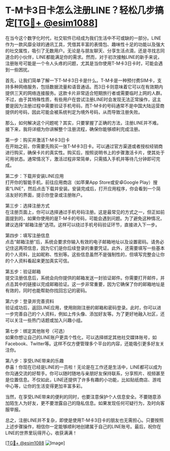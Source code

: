# T-M卡3日卡怎么注册LINE？轻松几步搞定[[TG💪+ @esim1088](https://t.me/s/esim1088)]

在当今这个数字化时代，社交软件已经成为我们生活中不可或缺的一部分。LINE作为一款风靡全球的通讯工具，凭借其丰富的表情包、趣味性十足的功能以及强大的社交属性，吸引了无数用户。无论是与朋友聊天、分享生活点滴，还是寻找志同道合的小伙伴，LINE都能满足你的需求。然而，对于初次接触LINE的新手来说，注册账号可能是一个令人头疼的问题，尤其是当你使用T-M卡3日卡时，可能会遇到一些困扰。

首先，让我们简单了解一下T-M卡3日卡是什么。T-M卡是一种预付费SIM卡，支持多种网络服务，包括数据流量和语音通话。而3日卡则意味着它可以在有效期内提供三天的网络连接服务。这款卡片非常适合短期旅行者或需要临时上网的人群。不过，由于其特殊性质，有些用户在尝试注册LINE时会发现无法正常操作，这主要是因为注册过程中需要验证手机号码，而T-M卡的号码通常不是中国大陆运营商提供的号码，因此可能会被系统判定为境外号码，从而导致注册失败。

那么，如何解决这个问题呢？其实，只要掌握了正确的方法，注册LINE并不难。接下来，我将详细为你讲解整个注册流程，确保你能够顺利完成注册。

第一步：购买并激活T-M卡3日卡  
在开始之前，你需要先购买一张T-M卡3日卡。可以通过官方渠道或者授权经销商进行购买，确保卡片的真实性。购买后，按照说明书上的步骤激活卡片，使其处于可用状态。通常情况下，激活过程非常简单，只需插入手机并等待几分钟即可完成。

第二步：下载并安装LINE应用  
打开你的智能手机，前往应用商店（如苹果App Store或安卓Google Play）搜索“LINE”，然后点击下载并安装。安装完成后，打开应用程序，你会看到一个简洁友好的界面，提示你登录或注册账户。

第三步：选择注册方式  
在注册页面上，你可以选择通过手机号码注册。这是最常见的方式之一，但正如前面提到的，如果你使用的是T-M卡的号码，可能会遇到问题。为了避免这种情况，建议选择“邮箱注册”选项。这样可以绕过手机号码验证环节，直接进入下一步。

第四步：填写注册信息  
点击“邮箱注册”后，系统会要求你输入有效的电子邮箱地址以及设置密码。请务必记住这两项信息，因为它们是你后续登录的重要凭证。此外，还需要填写一些基本的个人资料，比如昵称、性别等。这些信息虽然不是强制性的，但填写完整会让你的个人资料看起来更加真实可信。

第五步：验证邮箱  
提交注册信息后，系统会向你提供的邮箱发送一封验证邮件。你需要打开邮件，并点击其中的链接以完成邮箱验证。这一步非常重要，因为它确保了你的邮箱地址是有效的，同时也能帮助你找回忘记的密码。

第六步：登录并完善资料  
验证成功后，返回LINE应用，使用刚刚注册的邮箱和密码登录。此时，你可以进一步完善自己的个人资料，例如上传头像、添加好友等。为了更好地融入社区，还可以关注一些热门话题或加入兴趣小组。

第七步：绑定其他账号（可选）  
如果你想让自己的LINE账户更具个性化，可以选择绑定其他社交媒体账号，如Facebook、Twitter等。这样不仅方便管理多个平台的内容，还能吸引更多好友关注你。

第八步：享受LINE带来的乐趣  
恭喜！你现在已经是LINE的一员啦！无论是在工作还是生活中，LINE都可以成为你沟通交流的好帮手。你可以随时随地与亲朋好友保持联系，分享照片、视频甚至是位置信息。不仅如此，LINE还提供了许多有趣的小功能，比如贴纸商店、游戏中心等，让你的生活变得更加丰富多彩。

当然，在享受LINE带来的便利的同时，也要注意保护个人信息安全。不要随意添加陌生人为好友，更不要泄露自己的隐私信息。如果发现任何可疑行为，及时向客服举报。

总之，注册LINE并不复杂，即使是使用T-M卡3日卡的朋友也无需担心。只要按照上述步骤操作，相信你一定能够顺利地创建属于自己的LINE账号。最后，祝你在LINE的世界里玩得开心，收获满满！

[[TG💪+ @esim1088](https://t.me/s/esim1088) ![Image](https://i.postimg.cc/4NQfJmqS/Snipaste-2025-05-13-00-14-12.png)]